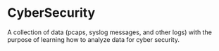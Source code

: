 # CyberSecurity

A collection of data (pcaps, syslog messages, and other logs) with the purpose of learning how to analyze data for cyber security.
